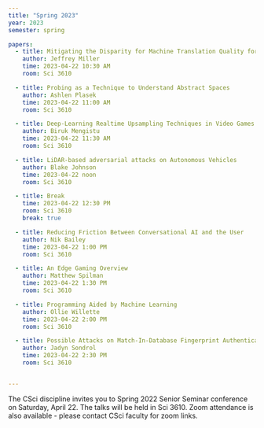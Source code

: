 ```yaml
---
title: "Spring 2023"
year: 2023
semester: spring

papers:
  - title: Mitigating the Disparity for Machine Translation Quality for Low Resource Languages
    author: Jeffrey Miller
    time: 2023-04-22 10:30 AM
    room: Sci 3610

  - title: Probing as a Technique to Understand Abstract Spaces
    author: Ashlen Plasek
    time: 2023-04-22 11:00 AM
    room: Sci 3610

  - title: Deep-Learning Realtime Upsampling Techniques in Video Games
    author: Biruk Mengistu
    time: 2023-04-22 11:30 AM
    room: Sci 3610

  - title: LiDAR-based adversarial attacks on Autonomous Vehicles
    author: Blake Johnson
    time: 2023-04-22 noon
    room: Sci 3610

  - title: Break
    time: 2023-04-22 12:30 PM
    room: Sci 3610
    break: true

  - title: Reducing Friction Between Conversational AI and the User
    author: Nik Bailey
    time: 2023-04-22 1:00 PM
    room: Sci 3610

  - title: An Edge Gaming Overview
    author: Matthew Spilman
    time: 2023-04-22 1:30 PM
    room: Sci 3610

  - title: Programming Aided by Machine Learning
    author: Ollie Willette
    time: 2023-04-22 2:00 PM
    room: Sci 3610

  - title: Possible Attacks on Match-In-Database Fingerprint Authentication
    author: Jadyn Sondrol
    time: 2023-04-22 2:30 PM
    room: Sci 3610


---
```


The CSci discipline invites you to Spring 2022 Senior Seminar conference on
Saturday, April 22.
The talks will be held in Sci 3610. 
Zoom attendance is also available - please contact CSci faculty for zoom links.  








